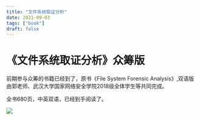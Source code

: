 ```yaml
---
title: "文件系统取证分析"
date: 2021-09-03
tags: ["book"]
draft: false
---
```


#  《文件系统取证分析》众筹版

<!--more-->

前期参与众筹的书籍已经到了，原书《File System Forensic Analysis》,双语版由郭老师、武汉大学国家网络安全学院2018级全体学生等共同完成。

全书680页，中英双语，已经到手阅读了。





![](https://www.guyu.pro/2022/09/03/filesystemforensicanalysis.webp)